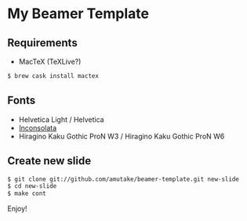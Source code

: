 My Beamer Template
==================

Requirements
------------

- MacTeX (TeXLive?)

```sh
$ brew cask install mactex
```

Fonts
-----

- Helvetica Light / Helvetica
- [Inconsolata](http://levien.com/type/myfonts/inconsolata.html)
- Hiragino Kaku Gothic ProN W3 / Hiragino Kaku Gothic ProN W6

Create new slide
----------------

```sh
$ git clone git://github.com/amutake/beamer-template.git new-slide
$ cd new-slide
$ make cont
```

Enjoy!
